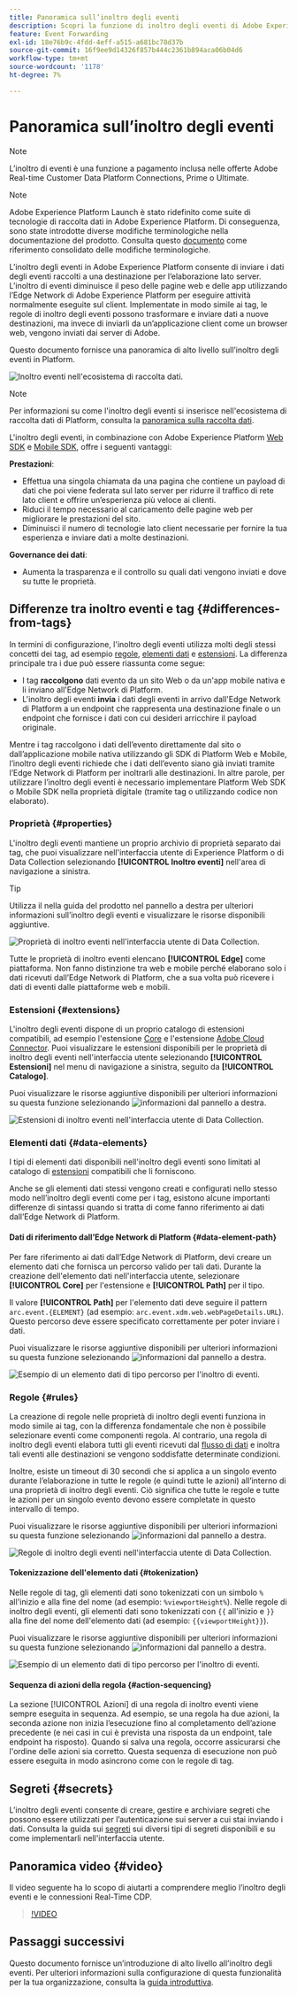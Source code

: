 ```yaml
---
title: Panoramica sull’inoltro degli eventi
description: Scopri la funzione di inoltro degli eventi di Adobe Experience Platform, che consente di utilizzare la rete Edge di Platform per eseguire attività senza modificare l’implementazione del tag.
feature: Event Forwarding
exl-id: 18e76b9c-4fdd-4eff-a515-a681bc78d37b
source-git-commit: 16f9ee9d14326f857b444c2361b894aca06b04d6
workflow-type: tm+mt
source-wordcount: '1178'
ht-degree: 7%

---
```


# Panoramica sull’inoltro degli eventi

>[!NOTE]
>
>L’inoltro di eventi è una funzione a pagamento inclusa nelle offerte Adobe Real-time Customer Data Platform Connections, Prime o Ultimate.

>[!NOTE]
>
>Adobe Experience Platform Launch è stato ridefinito come suite di tecnologie di raccolta dati in Adobe Experience Platform. Di conseguenza, sono state introdotte diverse modifiche terminologiche nella documentazione del prodotto. Consulta questo [documento](../../term-updates.md) come riferimento consolidato delle modifiche terminologiche.

L’inoltro degli eventi in Adobe Experience Platform consente di inviare i dati degli eventi raccolti a una destinazione per l’elaborazione lato server. L’inoltro di eventi diminuisce il peso delle pagine web e delle app utilizzando l’Edge Network di Adobe Experience Platform per eseguire attività normalmente eseguite sul client. Implementate in modo simile ai tag, le regole di inoltro degli eventi possono trasformare e inviare dati a nuove destinazioni, ma invece di inviarli da un’applicazione client come un browser web, vengono inviati dai server di Adobe.

Questo documento fornisce una panoramica di alto livello sull’inoltro degli eventi in Platform.

![Inoltro eventi nell&#39;ecosistema di raccolta dati.](../../../collection/images/home/event-forwarding.png)

>[!NOTE]
>
>Per informazioni su come l&#39;inoltro degli eventi si inserisce nell&#39;ecosistema di raccolta dati di Platform, consulta la [panoramica sulla raccolta dati](../../../collection/home.md).

L&#39;inoltro degli eventi, in combinazione con Adobe Experience Platform [Web SDK](/help/web-sdk/home.md) e [Mobile SDK](https://experienceleague.adobe.com/docs/platform-learn/data-collection/mobile-sdk/overview.html), offre i seguenti vantaggi:

**Prestazioni**:

* Effettua una singola chiamata da una pagina che contiene un payload di dati che poi viene federata sul lato server per ridurre il traffico di rete lato client e offrire un’esperienza più veloce ai clienti.
* Riduci il tempo necessario al caricamento delle pagine web per migliorare le prestazioni del sito.
* Diminuisci il numero di tecnologie lato client necessarie per fornire la tua esperienza e inviare dati a molte destinazioni.

**Governance dei dati**:

* Aumenta la trasparenza e il controllo su quali dati vengono inviati e dove su tutte le proprietà.

## Differenze tra inoltro eventi e tag {#differences-from-tags}

In termini di configurazione, l&#39;inoltro degli eventi utilizza molti degli stessi concetti dei tag, ad esempio [regole](../managing-resources/rules.md), [elementi dati](../managing-resources/data-elements.md) e [estensioni](../managing-resources/extensions/overview.md). La differenza principale tra i due può essere riassunta come segue:

* I tag **raccolgono** dati evento da un sito Web o da un&#39;app mobile nativa e li inviano all&#39;Edge Network di Platform.
* L&#39;inoltro degli eventi **invia** i dati degli eventi in arrivo dall&#39;Edge Network di Platform a un endpoint che rappresenta una destinazione finale o un endpoint che fornisce i dati con cui desideri arricchire il payload originale.

Mentre i tag raccolgono i dati dell’evento direttamente dal sito o dall’applicazione mobile nativa utilizzando gli SDK di Platform Web e Mobile, l’inoltro degli eventi richiede che i dati dell’evento siano già inviati tramite l’Edge Network di Platform per inoltrarli alle destinazioni. In altre parole, per utilizzare l’inoltro degli eventi è necessario implementare Platform Web SDK o Mobile SDK nella proprietà digitale (tramite tag o utilizzando codice non elaborato).

### Proprietà {#properties}

L&#39;inoltro degli eventi mantiene un proprio archivio di proprietà separato dai tag, che puoi visualizzare nell&#39;interfaccia utente di Experience Platform o di Data Collection selezionando **[!UICONTROL Inoltro eventi]** nell&#39;area di navigazione a sinistra.

>[!TIP]
>
>Utilizza il nella guida del prodotto nel pannello a destra per ulteriori informazioni sull’inoltro degli eventi e visualizzare le risorse disponibili aggiuntive.

![Proprietà di inoltro eventi nell&#39;interfaccia utente di Data Collection.](../../images/ui/event-forwarding/overview/properties.png)

Tutte le proprietà di inoltro eventi elencano **[!UICONTROL Edge]** come piattaforma. Non fanno distinzione tra web e mobile perché elaborano solo i dati ricevuti dall’Edge Network di Platform, che a sua volta può ricevere i dati di eventi dalle piattaforme web e mobili.

### Estensioni {#extensions}

L&#39;inoltro degli eventi dispone di un proprio catalogo di estensioni compatibili, ad esempio l&#39;estensione [Core](../../extensions/server/core/overview.md) e l&#39;estensione [Adobe Cloud Connector](../../extensions/server/cloud-connector/overview.md). Puoi visualizzare le estensioni disponibili per le proprietà di inoltro degli eventi nell&#39;interfaccia utente selezionando **[!UICONTROL Estensioni]** nel menu di navigazione a sinistra, seguito da **[!UICONTROL Catalogo]**.

Puoi visualizzare le risorse aggiuntive disponibili per ulteriori informazioni su questa funzione selezionando ![informazioni](../../images/ui/event-forwarding/overview/about.png) dal pannello a destra.

![Estensioni di inoltro eventi nell&#39;interfaccia utente di Data Collection.](../../images/ui/event-forwarding/overview/extensions.png)

### Elementi dati {#data-elements}

I tipi di elementi dati disponibili nell&#39;inoltro degli eventi sono limitati al catalogo di [estensioni](#extensions) compatibili che li forniscono.

Anche se gli elementi dati stessi vengono creati e configurati nello stesso modo nell’inoltro degli eventi come per i tag, esistono alcune importanti differenze di sintassi quando si tratta di come fanno riferimento ai dati dall’Edge Network di Platform.

#### Dati di riferimento dall’Edge Network di Platform {#data-element-path}

Per fare riferimento ai dati dall’Edge Network di Platform, devi creare un elemento dati che fornisca un percorso valido per tali dati. Durante la creazione dell&#39;elemento dati nell&#39;interfaccia utente, selezionare **[!UICONTROL Core]** per l&#39;estensione e **[!UICONTROL Path]** per il tipo.

Il valore **[!UICONTROL Path]** per l&#39;elemento dati deve seguire il pattern `arc.event.{ELEMENT}` (ad esempio: `arc.event.xdm.web.webPageDetails.URL`). Questo percorso deve essere specificato correttamente per poter inviare i dati.

Puoi visualizzare le risorse aggiuntive disponibili per ulteriori informazioni su questa funzione selezionando ![informazioni](../../images/ui/event-forwarding/overview/about.png) dal pannello a destra.

![Esempio di un elemento dati di tipo percorso per l&#39;inoltro di eventi.](../../images/ui/event-forwarding/overview/data-reference.png)

### Regole {#rules}

La creazione di regole nelle proprietà di inoltro degli eventi funziona in modo simile ai tag, con la differenza fondamentale che non è possibile selezionare eventi come componenti regola. Al contrario, una regola di inoltro degli eventi elabora tutti gli eventi ricevuti dal [flusso di dati](../../../datastreams/overview.md) e inoltra tali eventi alle destinazioni se vengono soddisfatte determinate condizioni.

Inoltre, esiste un timeout di 30 secondi che si applica a un singolo evento durante l’elaborazione in tutte le regole (e quindi tutte le azioni) all’interno di una proprietà di inoltro degli eventi. Ciò significa che tutte le regole e tutte le azioni per un singolo evento devono essere completate in questo intervallo di tempo.

Puoi visualizzare le risorse aggiuntive disponibili per ulteriori informazioni su questa funzione selezionando ![informazioni](../../images/ui/event-forwarding/overview/about.png) dal pannello a destra.

![Regole di inoltro degli eventi nell&#39;interfaccia utente di Data Collection.](../../images/ui/event-forwarding/overview/rules.png)

#### Tokenizzazione dell&#39;elemento dati {#tokenization}

Nelle regole di tag, gli elementi dati sono tokenizzati con un simbolo `%` all&#39;inizio e alla fine del nome (ad esempio: `%viewportHeight%`). Nelle regole di inoltro degli eventi, gli elementi dati sono tokenizzati con `{{` all&#39;inizio e `}}` alla fine del nome dell&#39;elemento dati (ad esempio: `{{viewportHeight}}`).

Puoi visualizzare le risorse aggiuntive disponibili per ulteriori informazioni su questa funzione selezionando ![informazioni](../../images/ui/event-forwarding/overview/about.png) dal pannello a destra.

![Esempio di un elemento dati di tipo percorso per l&#39;inoltro di eventi.](../../images/ui/event-forwarding/overview/tokenization.png)

#### Sequenza di azioni della regola {#action-sequencing}

La sezione [!UICONTROL Azioni] di una regola di inoltro eventi viene sempre eseguita in sequenza. Ad esempio, se una regola ha due azioni, la seconda azione non inizia l’esecuzione fino al completamento dell’azione precedente (e nei casi in cui è prevista una risposta da un endpoint, tale endpoint ha risposto). Quando si salva una regola, occorre assicurarsi che l&#39;ordine delle azioni sia corretto. Questa sequenza di esecuzione non può essere eseguita in modo asincrono come con le regole di tag.

## Segreti {#secrets}

L’inoltro degli eventi consente di creare, gestire e archiviare segreti che possono essere utilizzati per l’autenticazione sui server a cui stai inviando i dati. Consulta la guida sui [segreti](./secrets.md) sui diversi tipi di segreti disponibili e su come implementarli nell&#39;interfaccia utente.

## Panoramica video {#video}

Il video seguente ha lo scopo di aiutarti a comprendere meglio l’inoltro degli eventi e le connessioni Real-Time CDP.

>[!VIDEO](https://video.tv.adobe.com/v/3429308)

## Passaggi successivi

Questo documento fornisce un’introduzione di alto livello all’inoltro degli eventi. Per ulteriori informazioni sulla configurazione di questa funzionalità per la tua organizzazione, consulta la [guida introduttiva](./getting-started.md).
